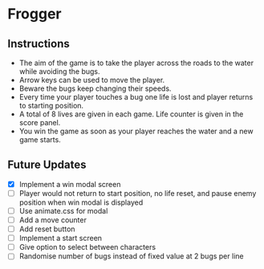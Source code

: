# Frogger

## Instructions
- The aim of the game is to take the player across the roads to the water while avoiding the bugs.
- Arrow keys can be used to move the player.
- Beware the bugs keep changing their speeds.
- Every time your player touches a bug one life is lost and player returns to starting position.
- A total of 8 lives are given in each game. Life counter is given in the score panel.
- You win the game as soon as your player reaches the water and a new game starts.

## Future Updates
- [x] Implement a win modal screen
- [ ] Player would not return to start position, no life reset, and pause enemy position when win modal is displayed
- [ ] Use animate.css for modal
- [ ] Add a move counter
- [ ] Add reset button
- [ ] Implement a start screen
- [ ] Give option to select between characters
- [ ] Randomise number of bugs instead of fixed value at 2 bugs per line
